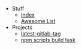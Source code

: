 
- Stuff 
    - [Index](README.md)
    - [Awesome List](awesome.md)
- Projects
    - [latest-gitlab-tag](mmoehrlein/latest-gitlab-tag)
    - [npm scripts build task](npmScripts.md)